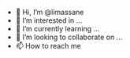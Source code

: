 - 👋 Hi, I’m @limassane
- 👀 I’m interested in ...
- 🌱 I’m currently learning ...
- 💞️ I’m looking to collaborate on ...
- 📫 How to reach me   
 
<!---
limassane/limassane is a ✨ special ✨ repository because its `README.md` (this file) appears on your GitHub profile.
You can click the Preview link to take a look at your changes.
--->
